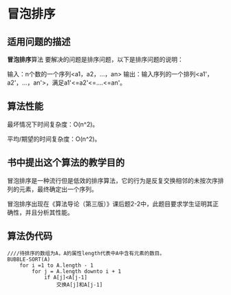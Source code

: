 冒泡排序
=====

适用问题的描述
----------------

**冒泡排序**算法 要解决的问题是排序问题，以下是排序问题的说明：

输入：n个数的一个序列<a1，a2，...，an>
输出：输入序列的一个排列<a1'，a2'，...，an'>，满足a1'<=a2'<=....<=an'。

算法性能
---------

最坏情况下时间复杂度：O(n^2)。

平均/期望的时间复杂度：O(n^2)。

书中提出这个算法的教学目的
-----------------------------
冒泡排序是一种流行但是低效的排序算法，它的行为是反复交换相邻的未按次序排列的元素，最终确定出一个序列。

冒泡排序出现在《算法导论（第三版）》课后题2-2中，此题目要求学生证明其正确性，并且分析其性能。

算法伪代码
-----------

```
////待排序的数组为A，A的属性length代表中A中含有元素的数目。
BUBBLE-SORT(A)
	for i =1 to A.length - 1
		for j = A.length downto i + 1
			if A[j]<A[j-1]
				交换A[j]和A[j-1]
```